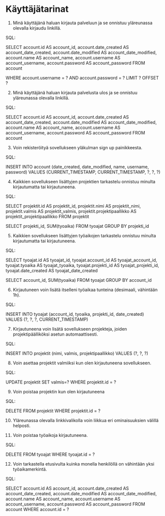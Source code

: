 # Käyttäjätarinat

1. Minä käyttäjänä haluan kirjauta palveluun ja se onnistuu yläreunassa olevalla kirjaudu linkillä.

SQL:

SELECT account.id AS account_id, account.date_created AS account_date_created, account.date_modified AS account_date_modified, account.name AS account_name, account.username AS account_username, account.password AS account_password 
FROM account 

WHERE account.username = ? AND account.password = ?
 LIMIT ? OFFSET ?



2. Minä käyttäjänä haluan kirjauta palvelusta ulos ja se onnistuu yläreunassa olevalla linkillä.

SQL:

SELECT account.id AS account_id, account.date_created AS account_date_created, account.date_modified AS account_date_modified, account.name AS account_name, account.username AS account_username, account.password AS account_password 
FROM account 



3. Voin rekisteröityä sovellukseen yläkulman sign up painikkeesta.

SQL:

INSERT INTO account (date_created, date_modified, name, username, password) VALUES (CURRENT_TIMESTAMP, CURRENT_TIMESTAMP, ?, ?, ?)



4. Kaikkien sovellukseen lisättyjen projektien tarkastelu onnistuu minulta kirjautumatta tai kirjautuneena.

SQL:

SELECT projektit.id AS projektit_id, projektit.nimi AS projektit_nimi, projektit.valmis AS projektit_valmis, projektit.projektipaallikko AS projektit_projektipaallikko 
FROM projektit

SELECT projekti_id, SUM(tyoaika) FROM tyoajat GROUP BY projekti_id



5. Kaikkien sovellukseen lisättyjen työaikojen tarkastelu onnistuu minulta kirjautumatta tai kirjautuneena.

SQL:

SELECT tyoajat.id AS tyoajat_id, tyoajat.account_id AS tyoajat_account_id, tyoajat.tyoaika AS tyoajat_tyoaika, tyoajat.projekti_id AS tyoajat_projekti_id, tyoajat.date_created AS tyoajat_date_created 

SELECT account_id, SUM(tyoaika) FROM tyoajat GROUP BY account_id



6. Kirjautuneen voin lisätä itselleni työaikaa tunteina (desimaali, vähintään 1h).

SQL:

INSERT INTO tyoajat (account_id, tyoaika, projekti_id, date_created) VALUES (?, ?, ?, CURRENT_TIMESTAMP)



7. Kirjautuneena voin lisätä sovellukseen projekteja, joiden projektipäälliköksi asetun automaattisesti.

SQL:

INSERT INTO projektit (nimi, valmis, projektipaallikko) VALUES (?, ?, ?)



8. Voin asettaa projektit valmiiksi kun olen kirjautuneena sovellukseen.

SQL:

UPDATE projektit SET valmis=? WHERE projektit.id = ?



9. Voin poistaa projektin kun olen kirjautuneena

SQL:

DELETE FROM projektit WHERE projektit.id = ?



10. Yläreunassa olevalla linkkivalikolla voin liikkua eri ominaisuuksien välillä helposti.



11. Voin poistaa työaikoja kirjautuneena.

SQL:

DELETE FROM tyoajat WHERE tyoajat.id = ?



12. Voin tarkastella etusivulta kuinka monella henkilöllä on vähintään yksi työaikamerkintä.

SQL:

SELECT account.id AS account_id, account.date_created AS account_date_created, account.date_modified AS account_date_modified, account.name AS account_name, account.username AS account_username, account.password AS account_password 
FROM account 
WHERE account.id = ?
